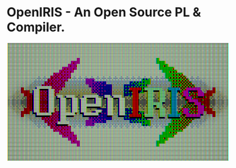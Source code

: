 # OpenIRIS - An Open Source PL & Compiler.
<div align="center">
<img src="resources/logos/logo_CRT.png" alt="OpenIRIS Logo" width="500"/>
</div>